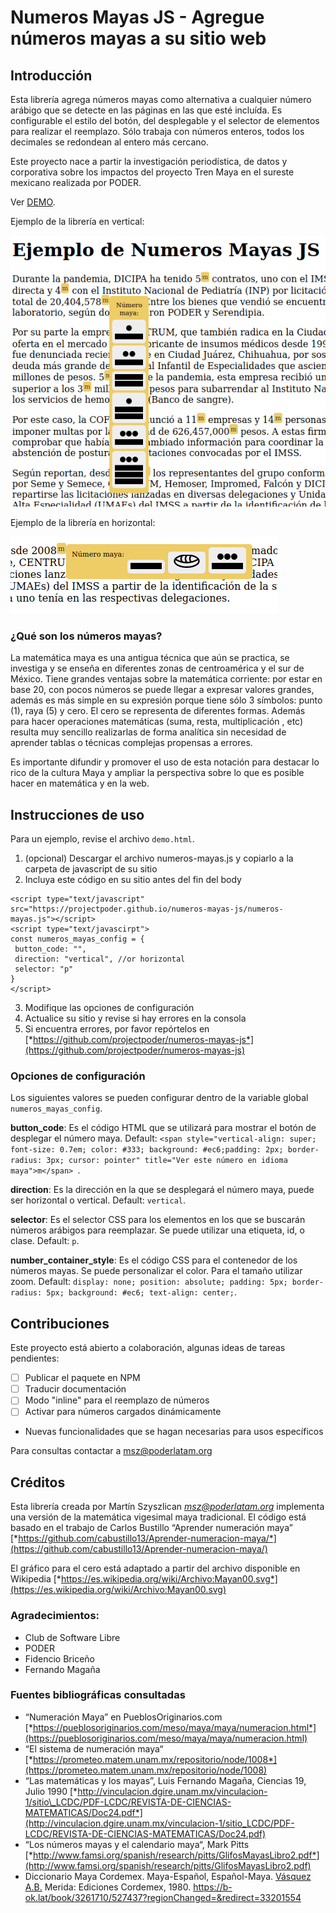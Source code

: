 **Numeros Mayas JS - Agregue números mayas a su sitio web**
===========================================================

## Introducción

Esta librería agrega números mayas como alternativa a cualquier número arábigo que se detecte en las páginas en las que esté incluída. Es configurable el estilo del botón, del desplegable y el selector de elementos para realizar el reemplazo. Sólo trabaja con números enteros, todos los decimales se redondean al entero más cercano.

Este proyecto nace a partir la investigación periodística, de datos y corporativa sobre los impactos del proyecto Tren Maya en el sureste mexicano realizada por PODER.

Ver [DEMO](https://projectpoder.github.io/numeros-mayas-js/demo.html).

Ejemplo de la librería en vertical:

![Ejemplo de Numeros Mayas JS en vertical](ejemplo-vertical.png)

Ejemplo de la librería en horizontal:

![Ejemplo de Numeros Mayas JS en horizontal](ejemplo-horizontal.png)

### ¿Qué son los números mayas?

La matemática maya es una antigua técnica que aún se practica, se investiga y se enseña en diferentes zonas de centroamérica y el sur de México. Tiene grandes ventajas sobre la matemática corriente: por estar en base 20, con pocos números se puede llegar a expresar valores grandes, además es más simple en su expresión porque tiene sólo 3 símbolos: punto (1), raya (5) y cero. El cero se representa de diferentes formas. Además para hacer operaciones matemáticas (suma, resta, multiplicación , etc) resulta muy sencillo realizarlas de forma analítica sin necesidad de aprender tablas o técnicas complejas propensas a errores.

Es importante difundir y promover el uso de esta notación para destacar lo rico de la cultura Maya y ampliar la perspectiva sobre lo que es posible hacer en matemática y en la web.

## Instrucciones de uso

Para un ejemplo, revise el archivo `demo.html`.

1.  (opcional) Descargar el archivo numeros-mayas.js y copiarlo a la carpeta de javascript de su sitio
2.  Incluya este código en su sitio antes del fin del body
```
<script type="text/javascript" src="https://projectpoder.github.io/numeros-mayas-js/numeros-mayas.js"></script>
<script type="text/javascirpt">
const numeros_mayas_config = {
 button_code: "",
 direction: "vertical", //or horizontal
 selector: "p"
}
</script>
```
3.  Modifique las opciones de configuración
4.  Actualice su sitio y revise si hay errores en la consola
5.  Si encuentra errores, por favor repórtelos en [*https://github.com/projectpoder/numeros-mayas-js*](https://github.com/projectpoder/numeros-mayas-js)

### Opciones de configuración

Los siguientes valores se pueden configurar dentro de la variable global `numeros_mayas_config`.

**button_code**: Es el código HTML que se utilizará para mostrar el botón de desplegar el número maya. Default:  `<span style="vertical-align: super; font-size: 0.7em; color: #333; background: #ec6;padding: 2px; border-radius: 3px; cursor: pointer" title="Ver este número en idioma maya">m</span> `.

**direction**: Es la dirección en la que se desplegará el número maya, puede ser horizontal o vertical. Default: `vertical`.

**selector**: Es el selector CSS para los elementos en los que se buscarán números arábigos para reemplazar. Se puede utilizar una etiqueta, id, o clase. Default: `p`.

**number_container_style**: Es el código CSS para el contenedor de los números mayas. Se puede personalizar el color. Para el tamaño utilizar zoom. Default: `display: none; position: absolute; padding: 5px; border-radius: 5px; background: #ec6; text-align: center;`.

## Contribuciones

Este proyecto está abierto a colaboración, algunas ideas de tareas pendientes:
- [ ] Publicar el paquete en NPM
- [ ] Traducir documentación
- [ ] Modo "inline" para el reemplazo de números
- [ ] Activar para números cargados dinámicamente
- Nuevas funcionalidades que se hagan necesarias para usos específicos

Para consultas contactar a msz@poderlatam.org

## Créditos

Esta librería creada por Martín Szyszlican [*msz@poderlatam.org*](mailto:msz@poderlatam.org) implementa una versión de la matemática vigesimal maya tradicional. El código está basado en el trabajo de Carlos Bustillo “Aprender numeración maya” [*https://github.com/cabustillo13/Aprender-numeracion-maya/*](https://github.com/cabustillo13/Aprender-numeracion-maya/)

El gráfico para el cero está adaptado a partir del archivo disponible en Wikipedia [*https://es.wikipedia.org/wiki/Archivo:Mayan00.svg*](https://es.wikipedia.org/wiki/Archivo:Mayan00.svg)

### Agradecimientos:

-   Club de Software Libre
-   PODER
-   Fidencio Briceño
-   Fernando Magaña

### Fuentes bibliográficas consultadas

-   “Numeración Maya” en PueblosOriginarios.com [*https://pueblosoriginarios.com/meso/maya/maya/numeracion.html*](https://pueblosoriginarios.com/meso/maya/maya/numeracion.html)
-   “El sistema de numeración maya“ [*https://prometeo.matem.unam.mx/repositorio/node/1008*](https://prometeo.matem.unam.mx/repositorio/node/1008)
-   “Las matemáticas y los mayas”, Luis Fernando Magaña, Ciencias 19, Julio 1990 [*http://vinculacion.dgire.unam.mx/vinculacion-1/sitio\_LCDC/PDF-LCDC/REVISTA-DE-CIENCIAS-MATEMATICAS/Doc24.pdf*](http://vinculacion.dgire.unam.mx/vinculacion-1/sitio_LCDC/PDF-LCDC/REVISTA-DE-CIENCIAS-MATEMATICAS/Doc24.pdf)
-   “Los números mayas y el calendario maya“, Mark Pitts [*http://www.famsi.org/spanish/research/pitts/GlifosMayasLibro2.pdf*](http://www.famsi.org/spanish/research/pitts/GlifosMayasLibro2.pdf)
-   Diccionario Maya Cordemex. Maya-Español, Español-Maya. [Vásquez A.B.](https://b-ok.lat/g/V%C3%A1squez%20A.B.) Merida: Ediciones Cordemex, 1980. <https://b-ok.lat/book/3261710/527437?regionChanged=&redirect=33201554>

